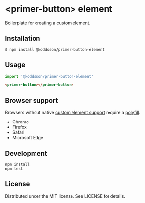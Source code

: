 # &lt;primer-button&gt; element

Boilerplate for creating a custom element.

## Installation

```
$ npm install @koddsson/primer-button-element
```

## Usage

```js
import '@koddsson/primer-button-element'
```

```html
<primer-button></primer-button>
```

## Browser support

Browsers without native [custom element support][support] require a [polyfill][].

- Chrome
- Firefox
- Safari
- Microsoft Edge

[support]: https://caniuse.com/#feat=custom-elementsv1
[polyfill]: https://github.com/webcomponents/custom-elements

## Development

```
npm install
npm test
```

## License

Distributed under the MIT license. See LICENSE for details.
